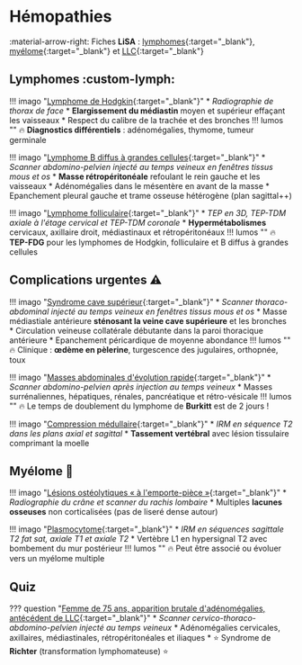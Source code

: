 # Hémopathies

:material-arrow-right: Fiches **LiSA** : [lymphomes](https://livret.uness.fr/lisa/Lymphomes_malins){:target="_blank"}, [myélome](https://livret.uness.fr/lisa/My%C3%A9lome_multiple_des_os){:target="_blank"} et [LLC](https://livret.uness.fr/lisa/Leuc%C3%A9mies_lympho%C3%AFdes_chroniques){:target="_blank"}


## Lymphomes :custom-lymph:

!!! imago "[Lymphome de Hodgkin](https://radiopaedia.org/cases/151561/studies/125718){:target="_blank"}"
    * _Radiographie de thorax de face_
    * **Elargissement du médiastin** moyen et supérieur effaçant les vaisseaux
    * Respect du calibre de la trachée et des bronches
    !!! lumos ""
        :fire: **Diagnostics différentiels** : adénomégalies, thymome, tumeur germinale

!!! imago "[Lymphome B diffus à grandes cellules](https://radiopaedia.org/cases/59566/studies/66969){:target="_blank"}"
    * _Scanner abdomino-pelvien injecté au temps veineux en fenêtres tissus mous et os_
    * **Masse rétropéritonéale** refoulant le rein gauche et les vaisseaux
    * Adénomégalies dans le mésentère en avant de la masse
    * Epanchement pleural gauche et trame osseuse hétérogène (plan sagittal++)

!!! imago "[Lymphome folliculaire](https://radiopaedia.org/cases/163315/studies/133008){:target="_blank"}"
    * _TEP en 3D, TEP-TDM axiale à l'étage cervical et TEP-TDM coronale_
    * **Hypermétabolismes** cervicaux, axillaire droit, médiastinaux et rétropéritonéaux
    !!! lumos ""
        :fire: **TEP-FDG** pour les lymphomes de Hodgkin, folliculaire et B diffus à grandes cellules


## Complications urgentes :warning:

!!! imago "[Syndrome cave supérieur](https://radiopaedia.org/cases/177890/studies/142824){:target="_blank"}"
    * _Scanner thoraco-abdominal injecté au temps veineux en fenêtres tissus mous et os_
    * Masse médiastiale antérieure **sténosant la veine cave supérieure** et les bronches
    * Circulation veineuse collatérale débutante dans la paroi thoracique antérieure
    * Epanchement péricardique de moyenne abondance
    !!! lumos ""
        :fire: Clinique : **œdème en pèlerine**, turgescence des jugulaires, orthopnée, toux

!!! imago "[Masses abdominales d'évolution rapide](https://radiopaedia.org/cases/34686/studies/36117){:target="_blank"}"
    * _Scanner abdomino-pelvien après injection au temps veineux_
    * Masses surrénaliennes, hépatiques, rénales, pancréatique et rétro-vésicale
    !!! lumos ""
        :fire: Le temps de doublement du lymphome de **Burkitt** est de 2 jours !


!!! imago "[Compression médullaire](https://radiopaedia.org/cases/5554/studies/7291){:target="_blank"}"
    * _IRM en séquence T2 dans les plans axial et sagittal_
    * **Tassement vertébral** avec lésion tissulaire comprimant la moelle


## Myélome :bone:

!!! imago "[Lésions ostéolytiques « à l'emporte-pièce »](https://radiopaedia.org/cases/746a23580480996a43f1090b043bd8a3/studies/148594?lang=gb){:target="_blank"}"
    * _Radiographie du crâne et scanner du rachis lombaire_
    * Multiples **lacunes osseuses** non corticalisées (pas de liseré dense autour)

!!! imago "[Plasmocytome](https://radiopaedia.org/cases/17832/studies/17597?source_of=https%3A%2F%2Fradiopaedia.org%2Farticles%2Fsolitary-bone-plasmacytoma-1){:target="_blank"}"
    * _IRM en séquences sagittale T2 fat sat, axiale T1 et axiale T2_
    * Vertèbre L1 en hypersignal T2 avec bombement du mur postérieur
    !!! lumos ""
        :fire: Peut être associé ou évoluer vers un myélome multiple


## Quiz

??? question "[Femme de 75 ans, apparition brutale d'adénomégalies, antécédent de LLC](https://radiopaedia.org/cases/53597/studies/59642){:target="_blank"}"
    * _Scanner cervico-thoraco-abdomino-pelvien injecté au temps veineux_
    * Adénomégalies cervicales, axillaires, médiastinales, rétropéritonéales et iliaques
    * :star: Syndrome de **Richter** (transformation lymphomateuse) :star: